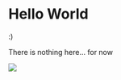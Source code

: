 # Hello World
:)

There is nothing here... for now

![](https://raw.githubusercontent.com/chaosarium/chaosarium/output/github-metrics.svg)